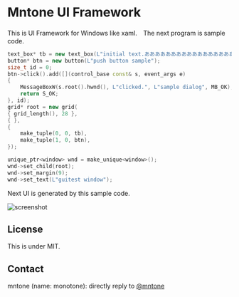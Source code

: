 # Mntone UI Framework

This is UI Framework for Windows like xaml.　The next program is sample code.

```C++
text_box* tb = new text_box(L"initial text.あああああああああああああああああああああああああ");
button* btn = new button(L"push button sample");
size_t id = 0;
btn->click().add([](control_base const& s, event_args e)
{
	MessageBoxW(s.root().hwnd(), L"clicked.", L"sample dialog", MB_OK);
	return S_OK;
}, id);
grid* root = new grid(
{ grid_length(), 28 },
{ },
{
	make_tuple(0, 0, tb),
	make_tuple(1, 0, btn),
});

unique_ptr<window> wnd = make_unique<window>();
wnd->set_child(root);
wnd->set_margin(9);
wnd->set_text(L"guitest window");
```

Next UI is generated by this sample code.

![screenshot](https://github.com/mntone/MntoneUIFramework/blob/master/screenshot.png)

## License

This is under MIT.

## Contact

mntone (name: monotone): directly reply to [@mntone](https://twitter.com/mntone/)